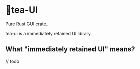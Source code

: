 # 🍵tea-UI

Pure Rust GUI crate.

tea-ui is a immediately retained UI library.

## What "immediately retained UI" means?

// todo
